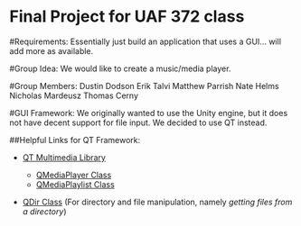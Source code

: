 Final Project for UAF 372 class
==================

#Requirements:
Essentially just build an application that uses a GUI... will add more as available.

#Group Idea:
We would like to create a music/media player.

#Group Members:
Dustin Dodson
Erik Talvi
Matthew Parrish
Nate Helms
Nicholas Mardeusz
Thomas Cerny

#GUI Framework:
We originally wanted to use the Unity engine, but it does not have decent support for file input. We decided to use QT instead.

##Helpful Links for QT Framework:
*	[QT Multimedia Library](http://qt-project.org/doc/qt-5/qtmultimedia-index.html)
	-	[QMediaPlayer Class](http://qt-project.org/doc/qt-5/qmediaplayer.html)
	-	[QMediaPlaylist Class](http://qt-project.org/doc/qt-5/qmediaplaylist.html)
	
*	[QDir Class](http://qt-project.org/doc/qt-4.8/qdir.html) (For directory and file manipulation, namely *getting files from a directory*)